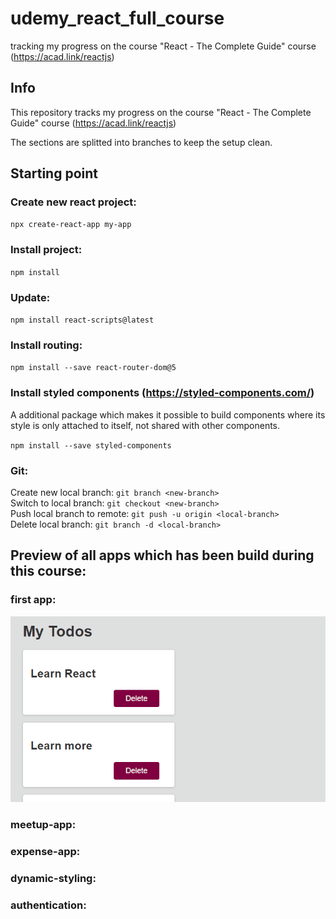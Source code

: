 # udemy_react_full_course

tracking my progress on the course "React - The Complete Guide" course (https://acad.link/reactjs)

## Info

This repository tracks my progress on the course "React - The Complete Guide" course (https://acad.link/reactjs)

The sections are splitted into branches to keep the setup clean.

## Starting point

### Create new react project:

`npx create-react-app my-app`

### Install project:

`npm install`

### Update:

`npm install react-scripts@latest`

### Install routing:

`npm install --save react-router-dom@5`

### Install styled components (https://styled-components.com/)

A additional package which makes it possible to build components where its style is only attached to itself, not shared with other components.

`npm install --save styled-components`

### Git:

Create new local branch: `git branch <new-branch>` \
Switch to local branch: `git checkout <new-branch>` \
Push local branch to remote: `git push -u origin <local-branch>` \
Delete local branch: `git branch -d <local-branch>`

## Preview of all apps which has been build during this course:

### first app:
![](https://github.com/RaphaelBecker/udemy_react_full_course/blob/main/previews/01-first_app.gif)

### meetup-app:

### expense-app:

### dynamic-styling:

### authentication:
